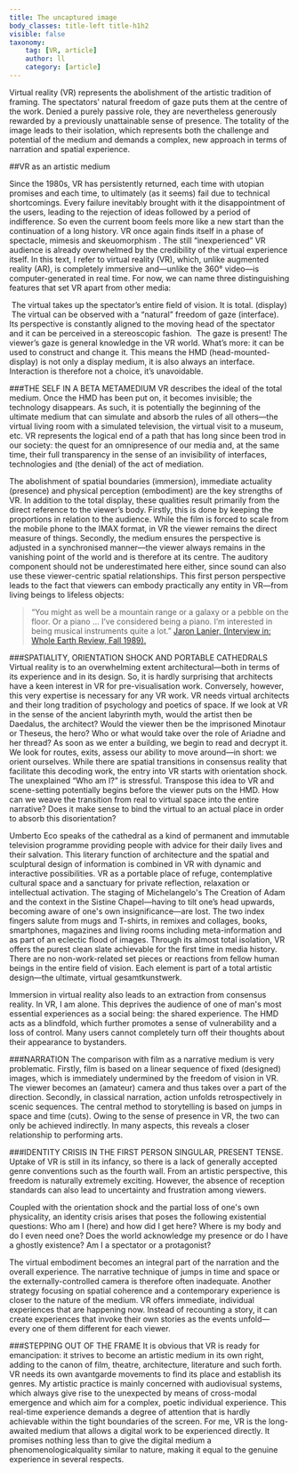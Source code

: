 ```yaml
---
title: The uncaptured image
body_classes: title-left title-h1h2
visible: false
taxonomy:
    tag: [VR, article]
    author: ll
    category: [article]
---
```


<span class="large-p"> 
Virtual reality (VR) represents the abolishment of the artistic tradition of framing. The spectators' natural freedom of gaze puts them at the centre of the work.
Denied a purely passive role, they are nevertheless generously rewarded by a previously unattainable sense of presence. The totality of the image leads to their isolation, which represents both the challenge and potential of the medium and demands a complex, new approach in terms of narration and spatial experience.

</span>

##VR as an artistic medium

Since the 1980s, VR has persistently returned, each time with utopian promises and each time, to ultimately (as it seems) fail due to technical shortcomings. Every failure inevitably brought with it the disappointment of the users, leading to the rejection of ideas followed by a period of indifference. So even the current boom feels more like a new start than the continuation of a long history. VR once again finds itself in a phase of spectacle, mimesis and skeuomorphism . The still “inexperienced” VR audience is already overwhelmed by the credibility of the virtual experience itself. In this text, I refer to virtual reality (VR), which, unlike augmented reality (AR), is completely immersive and—unlike the 360° video—is computer-generated in real time. For now, we can name three distinguishing features that set VR apart from other media:

 The virtual takes up the spectator’s entire field of vision. It is total. (display)
 The virtual can be observed with a “natural” freedom of gaze (interface). Its perspective is constantly aligned to the moving head of the spectator and it can be perceived in a stereoscopic fashion.
 The gaze is present! The viewer’s gaze is general knowledge in the VR world. What’s more: it can be used to construct and change it.
This means the HMD (head-mounted-display) is not only a display medium, it is also always an interface. Interaction is therefore not a choice, it’s unavoidable.

###THE SELF IN A BETA METAMEDIUM
VR describes the ideal of the total medium. Once the HMD has been put on, it becomes invisible; the technology disappears. As such, it is potentially the beginning of the ultimate medium that can simulate and absorb the rules of all others—the virtual living room with a simulated television, the virtual visit to a museum, etc.
VR represents the logical end of a path that has long since been trod in our society: the quest for an omnipresence of our media and, at the same time, their full transparency in the sense of an invisibility of interfaces,
technologies and (the denial) of the act of mediation.

The abolishment of spatial boundaries (immersion), immediate actuality (presence) and physical perception (embodiment) are the key strengths of VR. In addition to the total display, these qualities result primarily
from the direct reference to the viewer’s body.
Firstly, this is done by keeping the proportions in relation to the audience. While the film is forced to scale from the mobile phone to the IMAX format, in VR the viewer remains the direct measure of things. Secondly, the
medium ensures the perspective is adjusted in a synchronised manner—the viewer always remains in the vanishing point of the world and is therefore at its centre. The auditory component should not be underestimated
here either, since sound can also use these viewer-centric spatial relationships. This first person perspective leads to the fact that viewers can embody practically any entity in VR—from living beings to lifeless
objects:

>“You might as well be a mountain range or a galaxy or a pebble on the floor. Or a piano … I’ve considered being a piano. I’m interested
>in being musical instruments quite a lot.”
>[Jaron Lanier, (Interview in: Whole Earth Review, Fall 1989).](http://www.jaronlanier.com/jaron%20whole%20earth%20review.pdf?classes=tiny)

###SPATIALITY, ORIENTATION SHOCK AND PORTABLE CATHEDRALS
Virtual reality is to an overwhelming extent architectural—both in terms of its experience and in its design. So, it is hardly surprising that architects have a keen interest in VR for pre-visualisation work. Conversely, however, this very expertise is necessary for any VR work. VR needs virtual architects and their long tradition of psychology and poetics of space. If we look at VR in the sense of the ancient labyrinth myth, would the artist then be Daedalus, the architect? Would the viewer then be the imprisoned Minotaur or Theseus, the hero? Who or what would take over the role of Ariadne and her thread?
As soon as we enter a building, we begin to read and decrypt it. We look for routes, exits, assess our ability to move around—in short: we orient ourselves.
While there are spatial transitions in consensus reality that facilitate this decoding work, the entry into VR starts
with orientation shock. The unexplained “Who am I?” is stressful. Transpose this idea to VR and scene-setting potentially begins before the viewer puts on the HMD. How can we weave the transition from real to virtual
space into the entire narrative? Does it make sense to bind the virtual to an actual place in order to absorb this disorientation?

Umberto Eco speaks of the cathedral as a kind of permanent and immutable television programme providing people with advice for their daily lives and their salvation. This literary function of architecture and
the spatial and sculptural design of information is combined in VR with dynamic and interactive possibilities.
VR as a portable place of refuge, contemplative cultural space and a sanctuary for private reflection, relaxation or intellectual activation.
The staging of Michelangelo's The Creation of Adam and the context in the Sistine Chapel—having to tilt one’s head upwards, becoming aware of one's own insignificance—are lost. The two index fingers salute from
mugs and T-shirts, in remixes and collages, books, smartphones, magazines and living rooms including meta-information and as part of an eclectic flood of images.
Through its almost total isolation, VR offers the purest clean slate achievable for the first time in media history. There are no non-work-related set pieces or reactions from fellow human beings in the entire field of
vision. Each element is part of a total artistic design—the ultimate, virtual gesamtkunstwerk.

Immersion in virtual reality also leads to an extraction from consensus reality. In VR, I am alone. This deprives the audience of one of man's most essential experiences as a social being: the shared experience. The
HMD acts as a blindfold, which further promotes a sense of vulnerability and a loss of control. Many users cannot completely turn off their thoughts about their appearance to bystanders.

###NARRATION
The comparison with film as a narrative medium is very problematic. Firstly, film is based on a linear sequence of fixed (designed) images, which is immediately undermined by the freedom of vision in VR. The viewer becomes an (amateur) camera and thus takes over a part of the direction.
Secondly, in classical narration, action unfolds retrospectively in scenic sequences. The central method to storytelling is based on jumps in space and time (cuts). Owing to the sense of presence in VR, the two
can only be achieved indirectly. In many aspects, this reveals a closer relationship to performing arts.

###IDENTITY CRISIS IN THE FIRST PERSON SINGULAR, PRESENT TENSE.
Uptake of VR is still in its infancy, so there is a lack of generally accepted genre conventions such as the fourth wall. From an artistic perspective, this freedom is naturally extremely exciting. However, the absence of reception standards can also lead to uncertainty and frustration among viewers.

Coupled with the orientation shock and the partial loss of one's own physicality, an identity crisis arises that poses the following existential questions:
Who am I (here) and how did I get here? Where is my body and do I even need one? Does the world acknowledge my presence or do I have a ghostly existence? Am I
a spectator or a protagonist?

The virtual embodiment becomes an integral part of the narration and the overall experience. The narrative technique of jumps in time and space or the externally-controlled camera is therefore often inadequate.
Another strategy focusing on spatial coherence and a contemporary experience is closer to the nature of the medium. VR offers immediate, individual experiences that are happening now. Instead of recounting a story, it
can create experiences that invoke their own stories as the events unfold—every one of them different for each viewer.

###STEPPING OUT OF THE FRAME
It is obvious that VR is ready for emancipation: it strives to become an artistic medium in its own right, adding to the canon of film, theatre, architecture, literature and such forth.
VR needs its own avantgarde movements to find its place and establish its genres. My artistic practice is mainly concerned with audiovisual systems, which always give rise to the unexpected by means of
cross-modal emergence and which aim for a complex, poetic individual experience. This real-time experience demands a degree of attention that is hardly achievable within the tight boundaries of the screen.
For me, VR is the long-awaited medium that allows a digital work to be experienced directly. It promises nothing less than to give the digital medium a phenomenologicalquality similar to nature, making it equal
to the genuine experience in several respects.